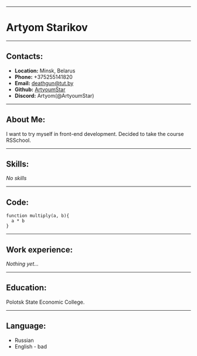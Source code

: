 ****
# Artyom Starikov
***
## Contacts:
* __Location:__ Minsk, Belarus
* __Phone:__ +375255141820
* __Email:__ deathgun@tut.by
* __Github:__ [ArtyoumStar](https://github.com/ArtyoumStar)
* __Discord:__ Artyom(@ArtyoumStar)
---
## About Me:
I want to try myself in front-end development. Decided to take the course RSSchool.
***
## Skills:
_No skills_
***
## Code:
```
function multiply(a, b){
  a * b
}
```
***
## Work experience:
_Nothing yet…_
***
## Education:
Polotsk State Economic College.
***
## Language:
* Russian
* English - bad